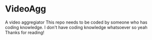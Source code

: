 # VideoAgg
A video aggregiator
This repo needs to be coded by someone who has coding knowledge. I don't have coding knowledge whatsoever so yeah
Thanks for reading!
